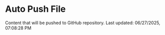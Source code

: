 # Auto Push File

Content that will be pushed to GitHub repository.
Last updated: 06/27/2025, 07:08:28 PM